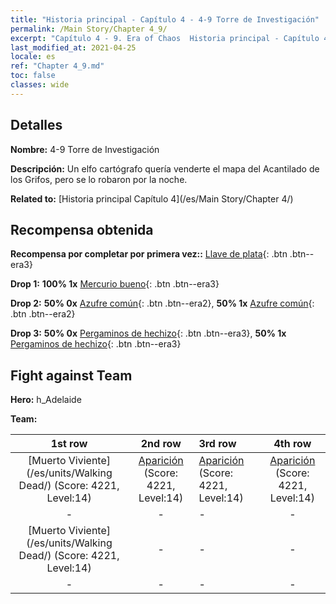 ```yaml
---
title: "Historia principal - Capítulo 4 - 4-9 Torre de Investigación"
permalink: /Main Story/Chapter 4_9/
excerpt: "Capítulo 4 - 9. Era of Chaos  Historia principal - Capítulo 4_9. 4-9 Torre de Investigación"
last_modified_at: 2021-04-25
locale: es
ref: "Chapter 4_9.md"
toc: false
classes: wide
---
```


## Detalles

 **Nombre:** 4-9 Torre de Investigación

 **Descripción:** Un elfo cartógrafo quería venderte el mapa del Acantilado de los Grifos, pero se lo robaron por la noche.

 **Related to:** [Historia principal Capítulo 4](/es/Main Story/Chapter 4/)

## Recompensa obtenida

 **Recompensa por completar por primera vez::** [Llave de plata](/ItemsES/con_693/){: .btn .btn--era3}

 **Drop 1:** **100% 1x** [Mercurio bueno](/ItemsES/mat_14/){: .btn .btn--era3}

 **Drop 2:** **50% 0x** [Azufre común](/ItemsES/mat_9/){: .btn .btn--era2}, **50% 1x** [Azufre común](/ItemsES/mat_9/){: .btn .btn--era2}

 **Drop 3:** **50% 0x** [Pergaminos de hechizo](/ItemsES/con_694/){: .btn .btn--era3}, **50% 1x** [Pergaminos de hechizo](/ItemsES/con_694/){: .btn .btn--era3}


## Fight against Team
 **Hero:** h_Adelaide

 **Team:**


  | 1st row | 2nd row | 3rd row | 4th row |
  |:----:|:----:|:----|:----:|
  | [Muerto Viviente](/es/units/Walking Dead/) (Score: 4221, Level:14)  | [Aparición](/es/units/Wight/) (Score: 4221, Level:14)  | [Aparición](/es/units/Wight/) (Score: 4221, Level:14)  | [Aparición](/es/units/Wight/) (Score: 4221, Level:14)  |
  | - | - | - | - |
  | [Muerto Viviente](/es/units/Walking Dead/) (Score: 4221, Level:14)  | - | - | - |
  | - | - | - | - |


